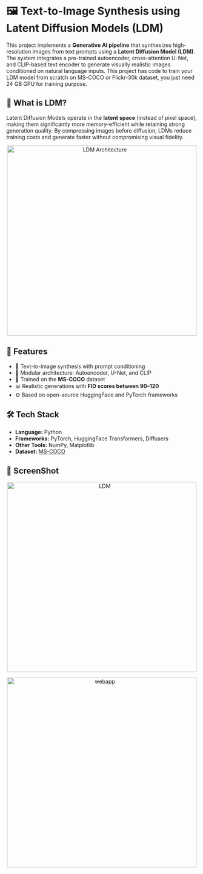 # 🖼️ Text-to-Image Synthesis using Latent Diffusion Models (LDM)

This project implements a **Generative AI pipeline** that synthesizes high-resolution images from text prompts using a **Latent Diffusion Model (LDM)**. The system integrates a pre-trained autoencoder, cross-attention U-Net, and CLIP-based text encoder to generate visually realistic images conditioned on natural language inputs. This project has code to train your LDM model from scratch on MS-COCO or Flickr-30k dataset, you just need 24 GB GPU for training purpose.

## 🧠 What is LDM?

Latent Diffusion Models operate in the **latent space** (instead of pixel space), making them significantly more memory-efficient while retaining strong generation quality. By compressing images before diffusion, LDMs reduce training costs and generate faster without compromising visual fidelity.

<p align="center">
  <img src="s3.png" alt="LDM Architecture" width="500"/>
</p>

## 🚀 Features

- 📝 Text-to-image synthesis with prompt conditioning
- 🧩 Modular architecture: Autoencoder, U-Net, and CLIP
- 🧠 Trained on the **MS-COCO** dataset
- 📊 Realistic generations with **FID scores between 90–120**
- ⚙️ Based on open-source HuggingFace and PyTorch frameworks

## 🛠 Tech Stack

- **Language:** Python
- **Frameworks:** PyTorch, HuggingFace Transformers, Diffusers
- **Other Tools:** NumPy, Matplotlib
- **Dataset:** [MS-COCO](https://cocodataset.org)

## 📁 ScreenShot

<p align="center">
  <img src="Screenshot 2024-12-26 123100.png" alt="LDM" width="500"/>
</p>
<p align="center">
  <img src="Screenshot 2025-04-27 115311.png" alt="webapp" width="500"/>
</p>
